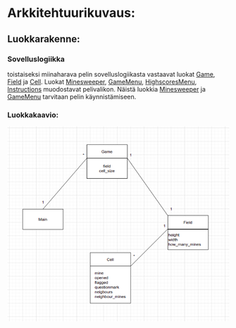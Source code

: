 # Arkkitehtuurikuvaus:
## Luokkarakenne:
### Sovelluslogiikka
toistaiseksi miinaharava pelin sovelluslogiikasta vastaavat luokat [Game](https://github.com/vilkiida/ot-harjoitustyo/blob/master/src/game.py), [Field](https://github.com/vilkiida/ot-harjoitustyo/blob/master/src/field.py) ja [Cell](https://github.com/vilkiida/ot-harjoitustyo/blob/master/src/cell.py). Luokat [Minesweeper](https://github.com/vilkiida/ot-harjoitustyo/blob/master/src/minesweeper.py), [GameMenu](https://github.com/vilkiida/ot-harjoitustyo/blob/master/src/gamemenu.py), [HighscoresMenu](https://github.com/vilkiida/ot-harjoitustyo/blob/master/src/highscores_menu.py), [Instructions](https://github.com/vilkiida/ot-harjoitustyo/blob/master/src/instructions.py) muodostavat pelivalikon. Näistä luokkia [Minesweeper](https://github.com/vilkiida/ot-harjoitustyo/blob/master/src/minesweeper.py) ja [GameMenu](https://github.com/vilkiida/ot-harjoitustyo/blob/master/src/gamemenu.py) tarvitaan pelin käynnistämiseen.

### Luokkakaavio:

![Luokkakaavio](./kuvat/luokkakaavio.png)

